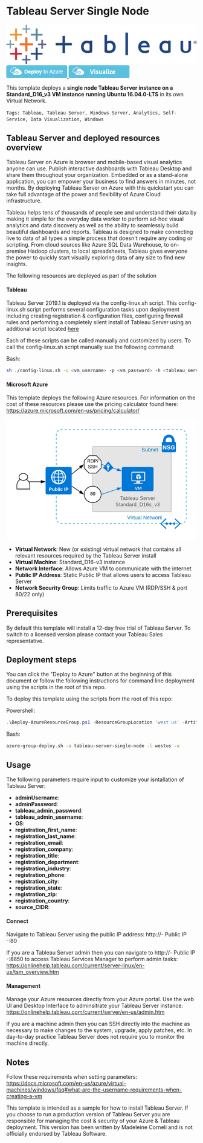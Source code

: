 # Tableau Server Single Node
<img src="https://github.com/maddyloo/tableau-server-single-node/blob/master/images/tableau_rgb.png"/>
<a href="https://portal.azure.com/#create/Microsoft.Template/uri/https%3A%2F%2Fraw.githubusercontent.com%2FAzure%2Fazure-quickstart-templates%2Fmaster%2F100-blank-template%2Fazuredeploy.json" target="_blank">
<img src="https://raw.githubusercontent.com/Azure/azure-quickstart-templates/master/1-CONTRIBUTION-GUIDE/images/deploytoazure.png"/>
</a>
<a href="http://armviz.io/#/?load=https%3A%2F%2Fraw.githubusercontent.com%2FAzure%2Fazure-quickstart-templates%2Fmaster%2F100-blank-template%2Fazuredeploy.json" target="_blank">
<img src="https://raw.githubusercontent.com/Azure/azure-quickstart-templates/master/1-CONTRIBUTION-GUIDE/images/visualizebutton.png"/>
</a>

This template deploys a **single node Tableau Server instance on a Standard_D16_v3 VM instance running Ubuntu 16.04.0-LTS** in its own Virtual Network.

`Tags: Tableau, Tableau Server, Windows Server, Analytics, Self-Service, Data Visualization, Windows`

## Tableau Server and deployed resources overview

Tableau Server on Azure is browser and mobile-based visual analytics anyone can use.  Publish interactive dashboards with Tableau Desktop and share them throughout your organization. Embedded or as a stand-alone application, you can empower your business to find answers in minutes, not months.  By deploying Tableau Server on Azure with this quickstart you can take full advantage of the power and flexibility of Azure Cloud infrastructure.  

Tableau helps tens of thousands of people see and understand their data by making it simple for the everyday data worker to perform ad-hoc visual analytics and data discovery as well as the ability to seamlessly build beautiful dashboards and reports. Tableau is designed to make connecting live to data of all types a simple process that doesn't require any coding or scripting. From cloud sources like Azure SQL Data Warehouse, to on-premise Hadoop clusters, to local spreadsheets, Tableau gives everyone the power to quickly start visually exploring data of any size to find new insights.

The following resources are deployed as part of the solution

#### Tableau

Tableau Server 2019.1 is deployed via the config-linux.sh script.  This config-linux.sh script performs several configuration tasks upon deployment including creating registration & configuration files, configuring firewall rules and perfomring a completely silent install of Tableau Server using an additional script located <a href="https://github.com/tableau/server-install-script-samples/tree/master/linux/automated-installer">here</a>

Each of these scripts can be called manually and customized by users.  To call the config-linux.sh script manually sue the following command:

Bash:
```bash
sh ./config-linux.sh -u <vm_username> -p <vm_password> -h <tableau_server_admin_UN> -i <tableau_server_admin_UN> -j <zip_code> -k <country> -l <city> -m <last_name> -n <industry> -o yes -q <job_title> -r <phone_number> -s <company_name> -t <state> -v <department> -w <first_name> -x <email_address>
```

#### Microsoft Azure

This template deploys the following Azure resources.  For information on the cost of these resources please use the pricing calculator found here: https://azure.microsoft.com/en-us/pricing/calculator/

<img src="https://github.com/maddyloo/tableau-server-single-node/blob/master/images/azure_single_node.png"/>

+ **Virtual Network**: New (or existing) virtual network that contains all relevant resources required by the Tableau Server install
+ **Virtual Machine**: Standard_D16-v3 instance
+ **Network Interface**: Allows Azure VM to communicate with the internet
+ **Public IP Address**: Static Public IP that allows users to access Tableau Server
+ **Network Security Group**: Limits traffic to Azure VM (RDP/SSH & port 80/22 only)

## Prerequisites

By default this template will install a 12-day free trial of Tableau Server.  To switch to a licensed version please contact your Tableau Sales representative.  

## Deployment steps

You can click the "Deploy to Azure" button at the beginning of this document or follow the following instructions for command line deployment using the scripts in the root of this repo.

To deploy this template using the scripts from the root of this repo: 

Powershell:
```PowerShell
.\Deploy-AzureResourceGroup.ps1 -ResourceGroupLocation 'west us' -ArtifactsStagingDirectory 'tableau-server-single-node' -UploadArtifacts 
```
Bash:
```bash
azure-group-deploy.sh -a tableau-server-single-node -l westus -u
```

## Usage

The following parameters require input to customize your isntallation of Tableau Server:

+ **adminUsername**:
+ **adminPassword**:
+ **tableau_admin_password**:
+ **tableau_admin_username**:
+ **OS**:
+ **registration_first_name**:
+ **registration_last_name**:
+ **registration_email**:
+ **registration_company**:
+ **registration_title**:
+ **registration_department**:
+ **registration_industry**:
+ **registration_phone**:
+ **registration_city**:
+ **registration_state**:
+ **registration_zip**:
+ **registration_country**:
+ **source_CIDR**:

#### Connect

Navigate to Tableau Server using the public IP address: http://- Public IP -:80

If you are a Tableau Server admin then you can navigate to http://- Public IP -:8850 to access Tableau Services Manager to perform admin tasks: https://onlinehelp.tableau.com/current/server-linux/en-us/tsm_overview.htm

#### Management

Manage your Azure resources directly from your Azure portal.  Use the web UI and Desktop Interface to adminsitrate your Tableau Server instance: https://onlinehelp.tableau.com/current/server/en-us/admin.htm

If you are a machine admin then you can SSH directly into the machine as necessary to make changes to the system, upgrade, apply patches, etc.  In day-to-day practice Tableau Server does not require you to monitor the machine directly.

## Notes

Follow these requirements when setting parameters: https://docs.microsoft.com/en-us/azure/virtual-machines/windows/faq#what-are-the-username-requirements-when-creating-a-vm

This template is intended as a sample for how to install Tableau Server.  If you choose to run a production version of Tableau Server you are responsible for managing the cost & security of your Azure & Tableau deployment.  This version has been written by Madeleine Corneli and is not officially endorsed by Tableau Software.